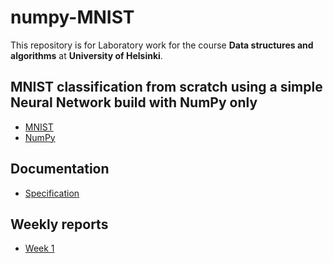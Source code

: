 # numpy-MNIST

This repository is for Laboratory work for the course **Data structures and algorithms** at **University of Helsinki**.

## MNIST classification from scratch using a simple Neural Network build with NumPy only
* [MNIST](https://en.wikipedia.org/wiki/MNIST_database)
* [NumPy](http://www.numpy.org/)

## Documentation
* [Specification](documentation/specification.md)

## Weekly reports
* [Week 1](documentation/week1-report.md)

